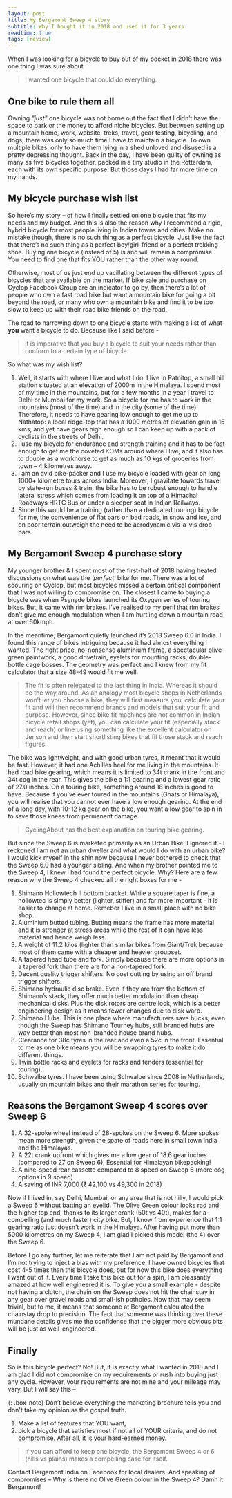 ```yaml
---
layout: post
title: My Bergamont Sweep 4 story
subtitle: Why I bought it in 2018 and used it for 3 years
readtime: true
tags: [review]
---
```

When I was looking for a bicycle to buy out of my pocket in 2018 there was one thing I was sure about

> I wanted one bicycle that could do everything.

## One bike to rule them all

Owning *"just"* one bicycle was not borne out the fact that I didn’t have the space to park or the money to afford niche bicycles. But between setting up a mountain home, work, website, treks, travel, gear testing, bicycling, and dogs, there was only so much time I have to maintain a bicycle. To own multiple bikes, only to have them lying in a shed unloved and disused is a pretty depressing thought. Back in the day, I have been guilty of owning as many as five bicycles together, packed in a tiny studio in the Rotterdam, each with its own specific purpose. But those days I had far more time on my hands.

## My bicycle purchase wish list
So here’s my story – of how I finally settled on one bicycle that fits my needs and my budget. And this is also the reason why I recommend a rigid, hybrid bicycle for most people living in Indian towns and cities. Make no mistake though, there is no such thing as a perfect bicycle. Just like the fact that there’s no such thing as a perfect boy/girl-friend or a perfect trekking shoe. Buying one bicycle (instead of 5) is and will remain a compromise. You need to find one that fits YOU rather than the other way round. 

Otherwise, most of us just end up vacillating between the different types of bicycles that are available on the market. If bike sale and purchase on Cyclop Facebook Group are an indicator to go by, then there’s a lot of people who own a fast road bike but want a mountain bike for going a bit beyond the road, or many who own a mountain bike and find it to be too slow to keep up with their road bike friends on the road.

The road to narrowing down to one bicycle starts with making a list of what **you** want a bicycle to do. Because like I said before - 

> it is imperative that you buy a bicycle to suit your needs rather than conform to a certain type of bicycle.

So what was my wish list? 

1. Well, it starts with where I live and what I do. I live in Patnitop, a small hill station situated at an elevation of 2000m in the Himalaya. I spend most of my time in the mountains, but for a few months in a year I travel to Delhi or Mumbai for my work. So a bicycle for me has to work in the mountains (most of the time) and in the city (some of the time). Therefore, it needs to have gearing low enough to get me up to Nathatop: a local ridge-top that has a 1000 metres of elevation gain in 15 kms, and yet have gears high enough so I can keep up with a pack of cyclists in the streets of Delhi.
2. I use my bicycle for endurance and strength training and it has to be fast enough to get me the coveted KOMs around where I live, and it also has to double as a workhorse to get as much as 10 kgs of groceries from town – 4 kilometres away.
3. I am an avid bike-packer and I use my bicycle loaded with gear on long 1000+ kilometre tours across India. Moreover, I gravitate towards travel by state-run buses & train, the bike has to be robust enough to handle lateral stress which comes from loading it on top of a Himachal Roadways HRTC Bus or under a sleeper seat in Indian Railways.
4. Since this would be a training (rather than a dedicated touring) bicycle for me, the convenience of flat bars on bad roads, in snow and ice, and on poor terrain outweigh the need to be aerodynamic vis-a-vis drop bars.

## My Bergamont Sweep 4 purchase story
My younger brother & I spent most of the first-half of 2018 having heated discussions on what was the *‘perfect*’ bike for me. There was a lot of scouring on Cyclop, but most bicycles missed a certain critical component that I was not willing to compromise on. The closest I came to buying a bicycle was when Psynyde bikes launched its Oxygen series of touring bikes. But, it came with rim brakes. I’ve realised to my peril that rim brakes don’t give me enough modulation when I am hurtling down a mountain road at over 60kmph.

In the meantime, Bergamont quietly launched it’s 2018 Sweep 6.0 in India. I found this range of bikes intriguing because it had almost everything I wanted. The right price, no-nonsense aluminium frame, a spectacular olive green paintwork, a good drivetrain, eyelets for mounting racks, double-bottle cage bosses. The geometry was perfect and I knew from my fit calculator that a size 48-49 would fit me well.

> The fit is often relegated to the last thing in India. Whereas it should be the way around. As an analogy most bicycle shops in Netherlands won’t let you choose a bike; they will first measure you, calculate your fit and will then recommend brands and models that suit your fit and purpose. However, since bike fit machines are not common in Indian bicycle retail shops (yet), you can calculate your fit (especially stack and reach) online using something like the excellent calculator on Jenson and then start shortlisting bikes that fit those stack and reach figures.

The bike was lightweight, and with good urban tyres, it meant that it would be fast. However, it had one Achilles heel for me living in the mountains. It had road bike gearing, which means it is limited to 34t crank in the front and 34t cog in the rear. This gives the bike a 1:1 gearing and a lowest gear ratio of 27.0 inches. On a touring bike, something around 18 inches is good to have. Because if you’ve ever toured in the mountains (Ghats or Himalaya), you will realise that you cannot ever have a low enough gearing. At the end of a long day, with 10-12 kg gear on the bike, you want a low gear to spin in to save those knees from permanent damage.

> CyclingAbout has the best explanation on touring bike gearing.


But since the Sweep 6 is marketed primarily as an Urban Bike, I ignored it - I reckoned I am not an urban dweller and what would I do with an urban bike? I would kick myself in the shin now because I never bothered to check that the Sweep 6.0 had a younger sibling. And when my brother pointed me to the Sweep 4, I knew I had found the perfect bicycle. Why? Here are a few reason why the Sweep 4 checked all the right boxes for me -
1. Shimano Hollowtech II bottom bracket. While a square taper is fine, a hollowtec is simply better (lighter, stiffer) and far more important - it is easier to change at home. Remeber I live in a small place with no bike shop.
2. Aluminium butted tubing. Butting means the frame has more material and it is stronger at stress areas while the rest of it can have less material and hence weigh less.
3. A weight of 11.2 kilos (lighter than similar bikes from Giant/Trek because most of them came with a cheaper and heavier groupset. 
4. A tapered head tube and fork. Simply because there are more options in a tapered fork than there are for a non-tapered fork.
5. Decent quality trigger shifters. No cost cutting by using an off brand trigger shifters.
6. Shimano hydraulic disc brake. Even if they are from the bottom of Shimano’s stack, they offer much better modulation than cheap mechanical disks. Plus the disk rotors are centre lock, which is a better engineering design as it means fewer changes due to disk warp.
7. Shimano Hubs. This is one place where manufacturers save bucks; even though the Sweep has Shimano Tourney hubs, still branded hubs are way better than most non-branded house brand hubs.
8. Clearance for 38c tyres in the rear and even a 52c in the front. Essential to me as one bike means you will be swapping tyres to make it do different things.
9. Twin bottle racks and eyelets for racks and fenders (essential for touring).
10. Schwalbe tyres. I have been using Schwalbe since 2008 in Netherlands, usually on mountain bikes and their marathon series for touring.
    
## Reasons the Bergamont Sweep 4 scores over Sweep 6
1. A 32-spoke wheel instead of 28-spokes on the Sweep 6. More spokes mean more strength, given the spate of roads here in small town India and the Himalayas.
2. A 22t crank upfront which gives me a low gear of 18.6 gear inches (compared to 27 on Sweep 6). Essential for Himalayan bikepacking!
3. A nine-speed rear cassette compared to 8 speed on Sweep 6 (more cog options in 9 speed)
4. A saving of INR 7,000 (₹ 42,100 vs 49,300 in 2018)

Now if I lived in, say Delhi, Mumbai, or any area that is not hilly, I would pick a Sweep 6 without batting an eyelid. The Olive Green colour looks rad and the higher top end, thanks to its larger crank (50t vs 40t), makes for a compelling (and much faster) city bike. But, I know from experience that 1:1 gearing ratio just doesn’t work in the Himalaya. After having put more than 5000 kilometres on my Sweep 4, I am glad I picked this model (the 4) over the Sweep 6.

Before I go any further, let me reiterate that I am not paid by Bergamont and I’m not trying to inject a bias with my preference. I have owned bicycles that cost 4-5 times than this bicycle does, but for now this bike does everything I want out of it. Every time I take this bike out for a spin, I am pleasantly amazed at how well engineered it is. To give you a small example - despite not having a clutch, the chain on the Sweep does not hit the chainstay in any gear over gravel roads and small-ish potholes. Now that may seem trivial, but to me, it means that someone at Bergamont calculated the chainstay drop to precision. The fact that someone was thinking over these mundane details gives me the confidence that the bigger more obvious bits will be just as well-engineered.

## Finally

So is this bicycle perfect? No! But, it is exactly what I wanted in 2018 and I am glad I did not compromise on my requirements or rush into buying just any cycle. However, your requirements are not mine and your mileage may vary. But I will say this –

{: .box-note}
Don’t believe everything the marketing brochure  tells you and don't take my opinion as the gospel truth. 
1. Make a list of features that YOU want, 
2. pick a bicycle that satisfies most if not all of YOUR criteria, and do not compromise. 
After all, it is your hard-earned money. 

> If you can afford to keep one bicycle, the Bergamont Sweep 4 or 6 (hills vs plains) makes a compelling case for itself.

Contact Bergamont India on Facebook for local dealers. And speaking of compromises – Why is there no Olive Green colour in the Sweep 4? Damn it Bergamont!